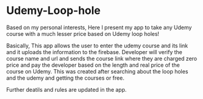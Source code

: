 # Udemy-Loop-hole
Based on my personal interests, Here I present my app to take any Udemy course with a much lesser price based on Udemy loop holes!

Basically, This app allows the user to enter the udemy course and its link and it uploads the information to the firebase. Developer will verify the course name and url and sends the 
course link where they are charged zero price and pay the developer based on the length and real price of the course on Udemy.
This was created after searching about the loop holes and the udemy and getting the courses or free.

Further deatils and rules are updated in the app.
